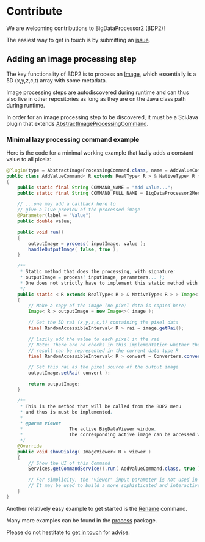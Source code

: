 # Contribute

We are welcoming contributions to BigDataProcessor2 (BDP2)!

The easiest way to get in touch is by submitting an [issue](https://github.com/bigdataprocessor/bigdataprocessor2/issues).

## Adding an image processing step

The key functionality of BDP2 is to process an [Image](https://github.com/bigdataprocessor/bigdataprocessor2/blob/master/src/main/java/de/embl/cba/bdp2/image/Image.java#L17), which essentially is a 5D (x,y,z,c,t) array with some metadata.

Image processing steps are autodiscovered during runtime and can thus also live in other repositories as long as they are on the Java class path during runtime.

In order for an image processing step to be discovered, it must be a SciJava plugin that extends [AbstractImageProcessingCommand](https://github.com/bigdataprocessor/bigdataprocessor2/blob/master/src/main/java/de/embl/cba/bdp2/process/AbstractImageProcessingCommand.java#L14).


### Minimal lazy processing command example
Here is the code for a minimal working example that lazily adds a constant value to all pixels:
```Java
@Plugin(type = AbstractImageProcessingCommand.class, name = AddValueCommand.COMMAND_NAME, menuPath = DialogUtils.BIGDATAPROCESSOR2_COMMANDS_MENU_ROOT + AbstractImageProcessingCommand.COMMAND_PATH + AddValueCommand.COMMAND_FULL_NAME )
public class AddValueCommand< R extends RealType< R > & NativeType< R > > extends AbstractImageProcessingCommand< R >
{
    public static final String COMMAND_NAME = "Add Value...";
    public static final String COMMAND_FULL_NAME = BigDataProcessor2Menu.COMMAND_BDP2_PREFIX + COMMAND_NAME;

    // ...one may add a callback here to
    // give a live preview of the processed image
    @Parameter(label = "Value")
    public double value;

    public void run()
    {
        outputImage = process( inputImage, value );
        handleOutputImage( false, true );
    }

    /**
     * Static method that does the processing, with signature:
     * outputImage = process( inputImage, parameters... );
     * One does not strictly have to implement this static method with this signature, but we recommend it such that the code can also be easily used via its Java API.
     */
    public static < R extends RealType< R > & NativeType< R > > Image< R > process( Image< R > image, final double value  )
    {
        // Make a copy of the image (no pixel data is copied here)
        Image< R > outputImage = new Image<>( image );

        // Get the 5D rai (x,y,z,c,t) containing the pixel data
        final RandomAccessibleInterval< R > rai = image.getRai();

        // Lazily add the value to each pixel in the rai
        // Note: There are no checks in this implementation whether the
        // result can be represented in the current data type R
        final RandomAccessibleInterval< R > convert = Converters.convert( rai, ( i, o ) -> o.setReal( i.getRealDouble() + value ), Util.getTypeFromInterval( rai ) );

        // Set this rai as the pixel source of the output image
        outputImage.setRai( convert );

        return outputImage;
    }

    /**
     * This is the method that will be called from the BDP2 menu
     * and thus is must be implemented.
     *
     * @param viewer
     *                 The active BigDataViewer window.
     *                 The corresponding active image can be accessed with viewer.getImage()
     */
    @Override
    public void showDialog( ImageViewer< R > viewer )
    {
        // Show the UI of this Command
        Services.getCommandService().run( AddValueCommand.class, true );

        // For simplicity, the "viewer" input parameter is not used in this example.
        // It may be used to build a more sophisticated and interactive UI that automatically operates on and updates the active image. See, e.g. de.embl.cba.bdp2.process.bin.BinCommand
    }
}

```

Another relatively easy example to get started is the [Rename](https://github.com/bigdataprocessor/bigdataprocessor2/blob/master/src/main/java/de/embl/cba/bdp2/process/rename/ImageRenameCommand.java#L15) command.

Many more examples can be found in the [process](https://github.com/bigdataprocessor/bigdataprocessor2/tree/master/src/main/java/de/embl/cba/bdp2/process) package.



Please do not hestitate to [get in touch](https://github.com/bigdataprocessor/bigdataprocessor2/issues) for advise.
